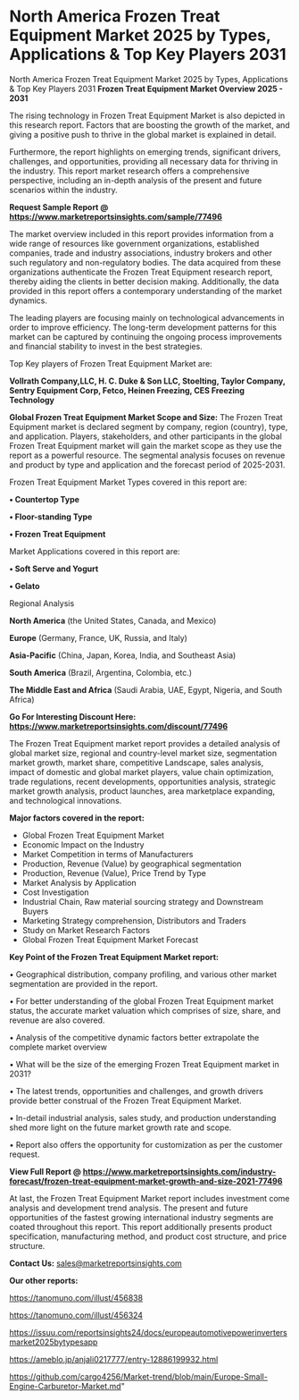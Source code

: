 # North America Frozen Treat Equipment Market 2025 by Types, Applications & Top Key Players 2031
North America Frozen Treat Equipment Market 2025 by Types, Applications & Top Key Players 2031
<Strong> Frozen Treat Equipment Market Overview 2025 - 2031</strong>

The rising technology in Frozen Treat Equipment Market is also depicted in this research report. Factors that are boosting the growth of the market, and giving a positive push to thrive in the global market is explained in detail.

Furthermore, the report highlights on emerging trends, significant drivers, challenges, and opportunities, providing all necessary data for thriving in the industry. This report market research offers a comprehensive perspective, including an in-depth analysis of the present and future scenarios within the industry.

<strong>Request Sample Report @ <a href=https://www.marketreportsinsights.com/sample/77496>https://www.marketreportsinsights.com/sample/77496</a></strong>

The market overview included in this report provides information from a wide range of resources like government organizations, established companies, trade and industry associations, industry brokers and other such regulatory and non-regulatory bodies. The data acquired from these organizations authenticate the Frozen Treat Equipment research report, thereby aiding the clients in better decision making. Additionally, the data provided in this report offers a contemporary understanding of the market dynamics.

The leading players are focusing mainly on technological advancements in order to improve efficiency. The long-term development patterns for this market can be captured by continuing the ongoing process improvements and financial stability to invest in the best strategies.

Top Key players of Frozen Treat Equipment Market are:

<strong>Vollrath Company,LLC, H. C. Duke & Son LLC, Stoelting, Taylor Company, Sentry Equipment Corp, Fetco, Heinen Freezing, CES Freezing Technology</strong>

<strong><b>Global Frozen Treat Equipment Market Scope and Size:</b></strong>
The Frozen Treat Equipment market is declared segment by company, region (country), type, and application. Players, stakeholders, and other participants in the global Frozen Treat Equipment market will gain the market scope as they use the report as a powerful resource. The segmental analysis focuses on revenue and product by type and application and the forecast period of 2025-2031.

Frozen Treat Equipment Market Types covered in this report are:

<strong>• Countertop Type

• Floor-standing Type

• Frozen Treat Equipment</strong>

Market Applications covered in this report are:

<strong>• Soft Serve and Yogurt

• Gelato</strong> 

Regional Analysis

<strong>North America</strong> (the United States, Canada, and Mexico)

<strong>Europe</strong> (Germany, France, UK, Russia, and Italy)

<strong>Asia-Pacific</strong> (China, Japan, Korea, India, and Southeast Asia)

<strong>South America</strong> (Brazil, Argentina, Colombia, etc.)

<strong>The Middle East and Africa</strong> (Saudi Arabia, UAE, Egypt, Nigeria, and South Africa)

<strong>Go For Interesting Discount Here: <a href=https://www.marketreportsinsights.com/discount/77496>https://www.marketreportsinsights.com/discount/77496</a></strong>

The Frozen Treat Equipment market report provides a detailed analysis of global market size, regional and country-level market size, segmentation market growth, market share, competitive Landscape, sales analysis, impact of domestic and global market players, value chain optimization, trade regulations, recent developments, opportunities analysis, strategic market growth analysis, product launches, area marketplace expanding, and technological innovations.

<strong><b>Major factors covered in the report:</b></strong>
<ul>
  <li>Global Frozen Treat Equipment Market </li>
  <li>Economic Impact on the Industry</li>
  <li>Market Competition in terms of Manufacturers</li>
  <li>Production, Revenue (Value) by geographical segmentation</li>
  <li>Production, Revenue (Value), Price Trend by Type</li>
  <li>Market Analysis by Application</li>
  <li>Cost Investigation</li>
  <li>Industrial Chain, Raw material sourcing strategy and Downstream Buyers</li>
  <li>Marketing Strategy comprehension, Distributors and Traders</li>
  <li>Study on Market Research Factors</li>
  <li>Global Frozen Treat Equipment Market Forecast</li>
</ul>

<strong><b>Key Point of the Frozen Treat Equipment Market report:</b></strong>

• Geographical distribution, company profiling, and various other market segmentation are provided in the report.

• For better understanding of the global Frozen Treat Equipment market status, the accurate market valuation which comprises of size, share, and revenue are also covered.

• Analysis of the competitive dynamic factors better extrapolate the complete market overview

• What will be the size of the emerging Frozen Treat Equipment market in 2031?

• The latest trends, opportunities and challenges, and growth drivers provide better construal of the Frozen Treat Equipment Market.

• In-detail industrial analysis, sales study, and production understanding shed more light on the future market growth rate and scope.

• Report also offers the opportunity for customization as per the customer request.

<strong><b>View Full Report @ <a href=https://www.marketreportsinsights.com/industry-forecast/frozen-treat-equipment-market-growth-and-size-2021-77496>https://www.marketreportsinsights.com/industry-forecast/frozen-treat-equipment-market-growth-and-size-2021-77496</a></b></strong>


At last, the Frozen Treat Equipment Market report includes investment come analysis and development trend analysis. The present and future opportunities of the fastest growing international industry segments are coated throughout this report. This report additionally presents product specification, manufacturing method, and product cost structure, and price structure.

<strong>Contact Us:</strong>
sales@marketreportsinsights.com

<strong>Our other reports:</strong>

<a href=https://tanomuno.com/illust/456838>https://tanomuno.com/illust/456838</a>

<a href=https://tanomuno.com/illust/456324>https://tanomuno.com/illust/456324</a>

<a href=https://issuu.com/reportsinsights24/docs/europeautomotivepowerinvertersmarket2025bytypesapp>https://issuu.com/reportsinsights24/docs/europeautomotivepowerinvertersmarket2025bytypesapp</a>

<a href=https://ameblo.jp/anjali0217777/entry-12886199932.html>https://ameblo.jp/anjali0217777/entry-12886199932.html</a>

<a href=https://github.com/cargo4256/Market-trend/blob/main/Europe-Small-Engine-Carburetor-Market.md>https://github.com/cargo4256/Market-trend/blob/main/Europe-Small-Engine-Carburetor-Market.md</a>"
